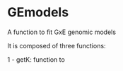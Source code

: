 # GEmodels
A function to fit GxE genomic models

It is composed of three functions:

1 - getK: function to 


